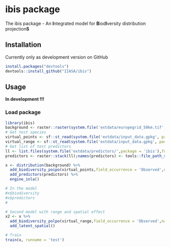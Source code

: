 
<!-- README.md is generated from README.Rmd. Please this file -->

# ibis package

<!-- <a href='https://github.com/iiasa/rN2000'><img src="man/figures/logo.png" align="right"height=140/></a> --->

The ibis package - An **I**ntegrated model for **B**iod**I**versity
distribution projection**S**

## Installation

Currently only as development version on GitHub

``` r
install.packages("devtools")
devtools::install_github("IIASA/ibis")
```

## Usage

**In development \!\!\!**

### Load package

``` r
library(ibis)
background <- raster::raster(system.file('extdata/europegrid_50km.tif', package='ibis'))
# Get test species
virtual_points <- sf::st_read(system.file('extdata/input_data.gpkg', package='ibis'),'points',quiet = TRUE)
virtual_range <- sf::st_read(system.file('extdata/input_data.gpkg', package='ibis'),'range',quiet = TRUE)
# Get list of test predictors
ll <- list.files(system.file('extdata/predictors/',package = 'ibis'),full.names = T)
predictors <- raster::stack(ll);names(predictors) <- tools::file_path_sans_ext(basename(ll))

x <- distribution(background) %>%
  add_biodiversity_poipo(virtual_points,field_occurrence = 'Observed',name = 'Virtual points') %>%
  add_predictors(predictors) %>% 
  engine_inla()

# In the model
#x$biodiversity
#x$predictors
#

# Second model with range and spatial effect
x2 <- x %>% 
  add_biodiversity_polpo(virtual_range,field_occurrence = 'Observed',name = 'Virtual range') %>%
  add_latent_spatial()

# Train
train(x, runname = 'test')
```
